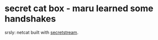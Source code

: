 # secret cat box - maru learned some handshakes

srsly: netcat built with [secretstream](https://github.com/cryptix/secretstream).